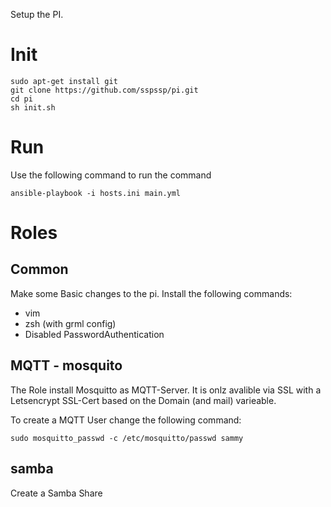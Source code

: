 Setup the PI.

# Init
```
sudo apt-get install git
git clone https://github.com/sspssp/pi.git
cd pi
sh init.sh
```

# Run
Use the following command to run the command

```
ansible-playbook -i hosts.ini main.yml
```



# Roles
## Common
Make some Basic changes to the pi. Install the following commands:

* vim
* zsh (with grml config)
* Disabled PasswordAuthentication

## MQTT - mosquito
The Role install Mosquitto as MQTT-Server. It is onlz avalible via SSL with a Letsencrypt SSL-Cert based on the Domain (and mail) varieable.

To create a MQTT User change the following command:
```
sudo mosquitto_passwd -c /etc/mosquitto/passwd sammy
```

## samba
Create a Samba Share

